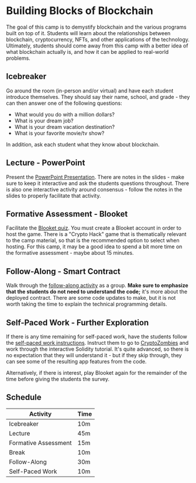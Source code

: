 # Building Blocks of Blockchain
The goal of this camp is to demystify blockchain and the various programs built on top of it. Students will learn about the relationships between blockchain, cryptocurrency, NFTs, and other applications of the technology. Ultimately, students should come away from this camp with a better idea of what blockchain actually is, and how it can be applied to real-world problems.

## Icebreaker
Go around the room (in-person and/or virtual) and have each student introduce themselves. They should say their name, school, and grade - they can then answer one of the following questions:

- What would you do with a million dollars?
- What is your dream job?
- What is your dream vacation destination?
- What is your favorite movie/tv show?

In addition, ask each student what they know about blockchain.

## Lecture - PowerPoint
Present the [PowerPoint Presentation](Blockchain.pptx). There are notes in the slides - make sure to keep it interactive and ask the students questions throughout. There is also one interactive activity around consensus - follow the notes in the slides to properly facilitate that activity.

## Formative Assessment - Blooket
Facilitate the [Blooket quiz](https://dashboard.blooket.com/set/62a0fa2f78f3c51ef02f8371). You must create a Blooket account in order to host the game. There is a "Crypto Hack" game that is thematically relevant to the camp material, so that is the recommended option to select when hosting. For this camp, it may be a good idea to spend a bit more time on the formative assessment - maybe about 15 minutes.

## Follow-Along - Smart Contract
Walk through the [follow-along activity](FollowAlong.md) as a group. **Make sure to emphasize that the students do not need to understand the code;** it's more about the deployed contract. There are some code updates to make, but it is not worth taking the time to explain the technical programming details.

## Self-Paced Work - Further Exploration
If there is any time remaining for self-paced work, have the students follow the [self-paced work instructions](SelfPacedWork.md). Instruct them to go to [CryptoZombies](https://cryptozomies.io) and work through the interactive Solidity tutorial. It's quite advanced, so there is no expectation that they will understand it - but if they skip through, they can see some of the resulting app features from the code.

Alternatively, if there is interest, play Blooket again for the remainder of the time before giving the students the survey.

## Schedule

| Activity | Time |
|-|-|
| Icebreaker | 10m |
| Lecture | 45m |
| Formative Assessment | 15m |
| Break | 10m |
| Follow-Along | 30m |
| Self-Paced Work | 10m |